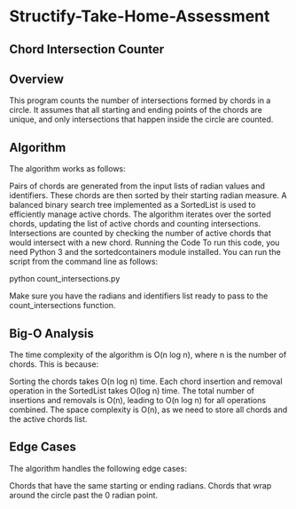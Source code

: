 # Structify-Take-Home-Assessment
## Chord Intersection Counter
## Overview
This program counts the number of intersections formed by chords in a circle. It assumes that all starting and ending points of the chords are unique, and only intersections that happen inside the circle are counted.

## Algorithm
The algorithm works as follows:

Pairs of chords are generated from the input lists of radian values and identifiers.
These chords are then sorted by their starting radian measure.
A balanced binary search tree implemented as a SortedList is used to efficiently manage active chords.
The algorithm iterates over the sorted chords, updating the list of active chords and counting intersections.
Intersections are counted by checking the number of active chords that would intersect with a new chord.
Running the Code
To run this code, you need Python 3 and the sortedcontainers module installed. You can run the script from the command line as follows:

python count_intersections.py

Make sure you have the radians and identifiers list ready to pass to the count_intersections function.

## Big-O Analysis
The time complexity of the algorithm is O(n log n), where n is the number of chords. This is because:

Sorting the chords takes O(n log n) time.
Each chord insertion and removal operation in the SortedList takes O(log n) time.
The total number of insertions and removals is O(n), leading to O(n log n) for all operations combined.
The space complexity is O(n), as we need to store all chords and the active chords list.

## Edge Cases
The algorithm handles the following edge cases:

Chords that have the same starting or ending radians.
Chords that wrap around the circle past the 0 radian point.
